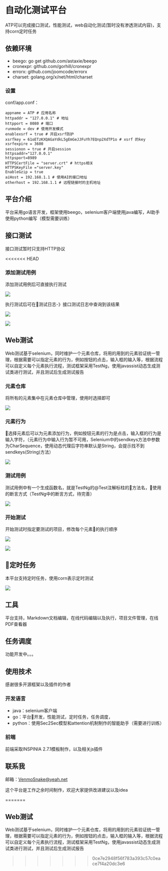 # 自动化测试平台
ATP可以完成接口测试，性能测试，web自动化测试(暂时没有渗透测试内容)，支持corn定时任务

## 依赖环境
+ beego: go get  github.com/astaxie/beego
+ cronexpr: github.com/gorhill/cronexpr
+ errorx: github.com/joomcode/errorx
+ charset: golang.org/x/net/html/charset

### 设置
conf/app.conf：

```
appname = ATP # 应用名称
httpaddr = "127.0.0.1" # 地址
httpport = 8080 # 端口
runmode = dev # 使用开发模式
enablexsrf = true # 开启xsrf防护
xsrfkey = 61oETzKXQAGaYdkL5gEmGeJJFuYh7EQnp2XdTP1o # xsrf 的key
xsrfexpire = 3600
sessionon = true # 开启session
httpsaddr="127.0.0.1" 
httpsport=8989
HTTPSCertFile = "server.crt" # https相关
HTTPSKeyFile ="server.key"
EnableGzip = true
aiHost = 192.168.1.1 # 使用AI的接口地址
otherhost = 192.168.1.1 # 远程链接时的主机地址
```


## 平台介绍
平台采用go语言开发，框架使用beego，selenium客户端使用java编写，AI助手使用python编写（模型需要训练）

## 接口测试
接口测试暂时只支持HTTP协议

<<<<<<< HEAD
### 添加测试用例
添加测试用例后可直接执行测试

![](./image/接口测试.png)

执行测试后可在测试日志-》接口测试日志中查询到该结果

![](./image/接口测试结果1.png)

![](./image/接口测试结果2.png)


## Web测试
Web测试基于selenium，同时维护一个元素仓库，将用的用到的元素验证统一管理，根据需要可以指定元素的行为，例如按钮的点击，输入框的输入等，根据流程可以自定义每个元素执行流程，测试框架采用TestNg，使用javassist动态生成测试类进行测试，并且测试后生成测试报告

### 元素仓库
将所有的元素集中在元素仓库中管理，使用时选择即可

![](./image/元素仓库.png)

### 元素行为
选择元素后可以为元素添加行为，例如按钮元素的行为是点击，输入框的行为是输入字符，（元素行为中输入行为暂不可用，Selenium中的sendkeys方法中参数为CharSequence，使用动态代理后字符串默认是String，会提示找不到sendkeys(String)方法）

![](./image/元素行为.png)

### 测试用例
测试用例中有一个生成函数名，就是TestNg的@Test注解标柱的方法名，使用的断言方式（TestNg中的断言方式，待完善）

![](./image/测试用例.png)

### 开始测试
开始测试时指定要测试的项目，修改每个元素的执行顺序

![](./image/开始测试.png)

![](./image/执行顺序.png)


## 定时任务
本平台支持定时任务，使用corn表示定时测试

![](./image/定时任务.png)

## 工具
平台支持，Markdown文档编辑，在线代码编辑以及执行，项目文件管理，在线PDF查看器

## 任务调度
功能开发中。。。


## 使用技术
感谢很多开源框架以及插件的作者
### 开发语言
+ java：selenium客户端
+ go：平台开发，性能测试，定时任务，任务调度，
+ python：使用Sec2Sec模型和attention机制制作的智能助手（需要进行训练）

### 前端
前端采取INSPINIA 2.7.1模板制作，以及相关js插件


## 联系我
邮箱：VenmoSnake@yeah.net

这个平台是工作之余时间制作，欢迎大家提供改进建议以及idea



=======
## Web测试
Web测试基于selenium，同时维护一个元素仓库，将用的用到的元素验证统一管理，根据需要可以指定元素的行为，例如按钮的点击，输入框的输入等，根据流程可以自定义每个元素执行流程，测试框架采用TestNg，使用javassist动态生成测试类进行测试，并且测试后生成测试报告

>>>>>>> 0ce7e2948f56f783a393c57c0eace7f4a20dc3e6

